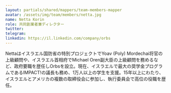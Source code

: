 ```yaml
---
layout: partials/shared/mappers/team-members-mapper
avatar: /assets/img/team/members/netta.jpg
name: Netta Korin
role: 共同創業者兼ディレクター
twitter:
telegram:
linkedin: https://il.linkedin.com/company/orbs
---
```


Nettaはイスラエル国防省の特別プロジェクトでYoav (Poly) Mordechai将官の上級顧問や、イスラエル首相府でMichael Oren副大臣の上級顧問を務めるなど、政府要職を歴任しOrbsを設立。現在、イスラエルで最大の奨学金プログラムであるIMPACT!の議長も務め、1万人以上の学生を支援。15年以上にわたり、イスラエルとアメリカの複数の取締役会に参加し、執行委員会で高位の役職を歴任。
